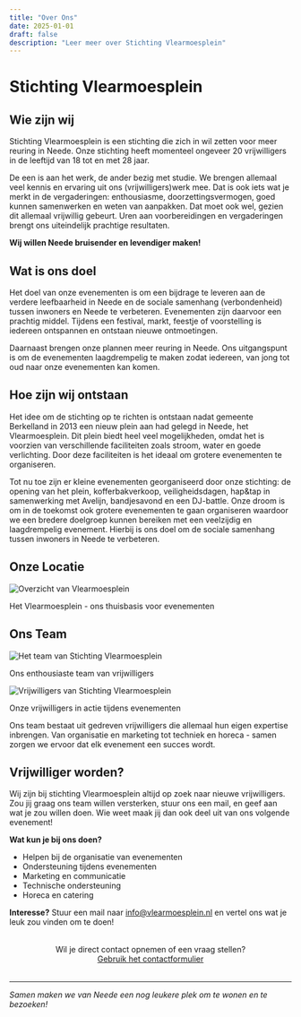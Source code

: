 ```yaml
---
title: "Over Ons"
date: 2025-01-01
draft: false
description: "Leer meer over Stichting Vlearmoesplein"
---
```


# Stichting Vlearmoesplein

## Wie zijn wij

Stichting Vlearmoesplein is een stichting die zich in wil zetten voor meer reuring in Neede. Onze stichting heeft momenteel ongeveer 20 vrijwilligers in de leeftijd van 18 tot en met 28 jaar.

De een is aan het werk, de ander bezig met studie. We brengen allemaal veel kennis en ervaring uit ons (vrijwilligers)werk mee. Dat is ook iets wat je merkt in de vergaderingen: enthousiasme, doorzettingsvermogen, goed kunnen samenwerken en weten van aanpakken. Dat moet ook wel, gezien dit allemaal vrijwillig gebeurt. Uren aan voorbereidingen en vergaderingen brengt ons uiteindelijk prachtige resultaten.

**Wij willen Neede bruisender en levendiger maken!**

## Wat is ons doel

Het doel van onze evenementen is om een bijdrage te leveren aan de verdere leefbaarheid in Neede en de sociale samenhang (verbondenheid) tussen inwoners en Neede te verbeteren. Evenementen zijn daarvoor een prachtig middel. Tijdens een festival, markt, feestje of voorstelling is iedereen ontspannen en ontstaan nieuwe ontmoetingen.

Daarnaast brengen onze plannen meer reuring in Neede. Ons uitgangspunt is om de evenementen laagdrempelig te maken zodat iedereen, van jong tot oud naar onze evenementen kan komen.

## Hoe zijn wij ontstaan

Het idee om de stichting op te richten is ontstaan nadat gemeente Berkelland in 2013 een nieuw plein aan had gelegd in Neede, het Vlearmoesplein. Dit plein biedt heel veel mogelijkheden, omdat het is voorzien van verschillende faciliteiten zoals stroom, water en goede verlichting. Door deze faciliteiten is het ideaal om grotere evenementen te organiseren.

Tot nu toe zijn er kleine evenementen georganiseerd door onze stichting: de opening van het plein, kofferbakverkoop, veiligheidsdagen, hap&tap in samenwerking met Avelijn, bandjesavond en een DJ-battle. Onze droom is om in de toekomst ook grotere evenementen te gaan organiseren waardoor we een bredere doelgroep kunnen bereiken met een veelzijdig en laagdrempelig evenement. Hierbij is ons doel om de sociale samenhang tussen inwoners in Neede te verbeteren.

## Onze Locatie

<div class="image-gallery">
  <div class="image-item">
    <img src="{{ "images/overview.jpg" | relURL }}" alt="Overzicht van Vlearmoesplein" />
    <p>Het Vlearmoesplein - ons thuisbasis voor evenementen</p>
  </div>
</div>

## Ons Team

<div class="team-gallery">
  <div class="team-image">
    <img src="{{ "images/team.jpg" | relURL }}" alt="Het team van Stichting Vlearmoesplein" />
    <p>Ons enthousiaste team van vrijwilligers</p>
  </div>
  <div class="team-image">
    <img src="{{ "images/crew.jpeg" | relURL }}" alt="Vrijwilligers van Stichting Vlearmoesplein" />
    <p>Onze vrijwilligers in actie tijdens evenementen</p>
  </div>
</div>

Ons team bestaat uit gedreven vrijwilligers die allemaal hun eigen expertise inbrengen. Van organisatie en marketing tot techniek en horeca - samen zorgen we ervoor dat elk evenement een succes wordt.

## Vrijwilliger worden?

Wij zijn bij stichting Vlearmoesplein altijd op zoek naar nieuwe vrijwilligers. Zou jij graag ons team willen versterken, stuur ons een mail, en geef aan wat je zou willen doen. Wie weet maak jij dan ook deel uit van ons volgende evenement!

**Wat kun je bij ons doen?**

  - Helpen bij de organisatie van evenementen
  - Ondersteuning tijdens evenementen
  - Marketing en communicatie
  - Technische ondersteuning
  - Horeca en catering

**Interesse?** Stuur een mail naar [info@vlearmoesplein.nl](mailto:info@vlearmoesplein.nl) en vertel ons wat je leuk zou vinden om te doen!

<div style="text-align:center; margin:2rem 0;">
  Wil je direct contact opnemen of een vraag stellen?<br>
  <a href="/contact/" class="btn btn-primary">Gebruik het contactformulier</a>
</div>

---

*Samen maken we van Neede een nog leukere plek om te wonen en te bezoeken!*
